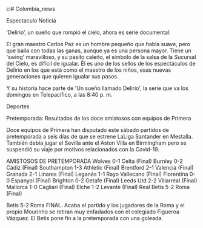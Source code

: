 ci# Colombia_news

Espectaculo Noticia 

‘Delirio’, un sueño que rompió el cielo, ahora es serie documental:

El gran maestro Carlos Paz es un hombre pequeño que habla suave, pero que baila con todas las ganas, aunque ya es una persona mayor. Tiene un 'swing' maravilloso, y su pasito caleño, el símbolo de la salsa de la Sucursal del Cielo, es difícil de igualar.
Él es uno de los sellos de los espectáculos de Delirio en los que está como el maestro de los niños, esas nuevas generaciones que quieren igualar sus pasos.

Y su historia hace parte de 'Un sueño llamado Delirio', la serie que va los domingos en Telepacífico, a las 8:40 p. m.


Deportes

Pretemporada: Resultados de los doce amistosos con equipos de Primera

Doce equipos de Primera han disputado este sábado partidos de pretemporada a seis días de que se estrene LaLiga Santander en Mestalla. También debía jugar el Sevilla ante el Aston Villa en Birmingham pero se suspendió su viaje por motivos relacionados con la Covid-19.

AMISTOSOS DE PRETEMPORADA
Wolves 0-1 Celta (Final)
Burnley 0-2 Cádiz (Final)
Southampton 1-3 Athletic (Final)
Brentford 2-1 Valencia (Final)
Granada 2-1 Linares (Final)
Leganés 1-1 Rayo Vallecano (Final)
Fiorentina 0-0 Espanyol (Final)
Brighton 0-2 Getafe (Final)
Leeds Utd 2-2 Villarreal (Final)
Mallorca 1-0 Cagliari (Final)
Elche 1-2 Levante (Final)
Real Betis 5-2 Roma (Final)

Betis 5-2 Roma
FINAL. Acaba el partido y los jugadores de la Roma y el propio Mourinho se retiran muy enfadados con el colegiado Figueroa Vázquez. El Betis pone fin a la pretemporada con una goleada.



